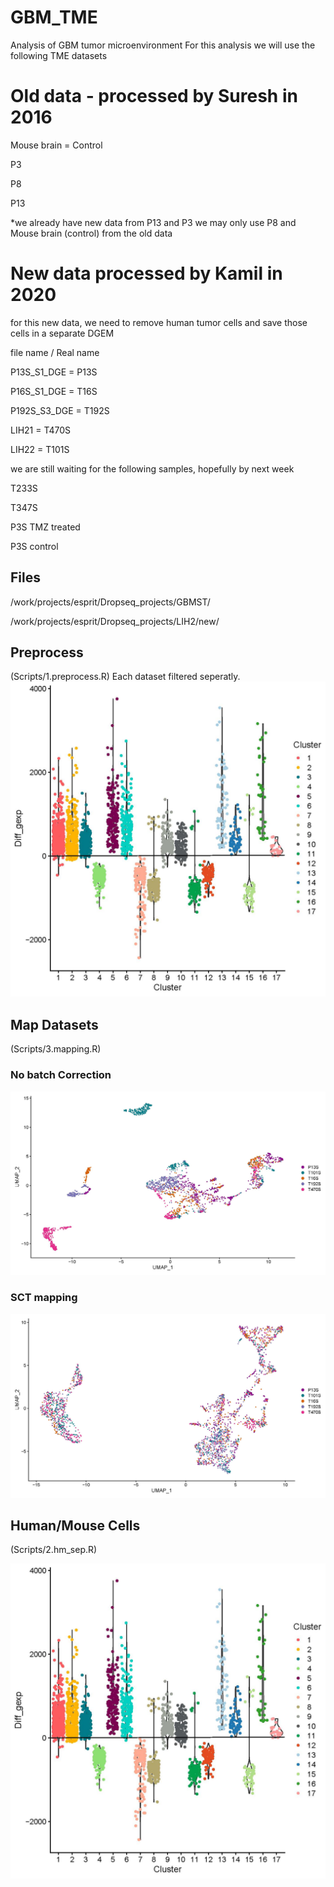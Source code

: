 # GBM_TME
Analysis of GBM tumor microenvironment
For this analysis we will use the following TME datasets

# Old data - processed by Suresh in 2016

Mouse brain = Control

P3

P8

P13

*we already have new data from P13 and P3 we may only use P8 and Mouse brain (control) from the old data

# New data processed by Kamil in 2020

for this new data, we need to remove human tumor cells and save those cells in a separate DGEM

file name      /     Real name

P13S_S1_DGE         = P13S  

P16S_S1_DGE         = T16S

P192S_S3_DGE        = T192S

LIH21               = T470S 

LIH22               = T101S

we are still waiting for the following samples, hopefully by next week

T233S

T347S

P3S TMZ treated

P3S control


## Files
/work/projects/esprit/Dropseq_projects/GBMST/

/work/projects/esprit/Dropseq_projects/LIH2/new/



## Preprocess
(Scripts/1.preprocess.R)
Each dataset filtered seperatly.
![Test Image 1](Figures/Cluster_4_Validation_Page_4.jpg)

## Map Datasets
(Scripts/3.mapping.R)

### No batch Correction

![Test Image 1](Figures/Cells.jpg)

### SCT mapping 
![Test Image 1](Figures/Cells2.jpg)

## Human/Mouse Cells
(Scripts/2.hm_sep.R)

![Test Image 1](Figures/Cluster_4_Validation_Page_4.jpg)



